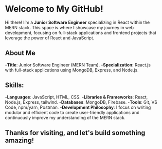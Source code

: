 # Welcome to My GitHub!

Hi there! I’m a **Junior Software Engineer** specializing in React within the MERN stack. This space is where I showcase my journey in web development, focusing on full-stack applications and frontend projects that leverage the power of React and JavaScript.

## About Me
-**Title**: Junior Software Engineer (MERN Team).
-**Specialization**: React.js with full-stack applications using MongoDB, Express, and Node.js.
## Skills:
-**Languages**: JavaScript, HTML, CSS.
-**Libraries & Frameworks**: React, Node.js, Express, tailwind.
-**Databases**: MongoDB, Firebase.
-**Tools**: Git, VS Code, npm/yarn, Postman.
-**Development Philosophy**: I focus on writing modular and efficient code to create user-friendly applications and continuously improve my understanding of the MERN stack.


## Thanks for visiting, and let's build something amazing!
